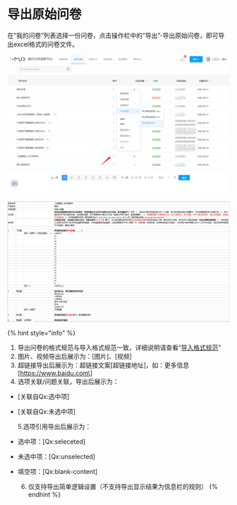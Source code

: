 # 导出原始问卷

在“我的问卷”列表选择一份问卷，点击操作栏中的“导出”-导出原始问卷，即可导出excel格式的问卷文件。

![&#x6211;&#x7684;&#x95EE;&#x5377;-&#x5BFC;&#x51FA;&#x539F;&#x59CB;&#x95EE;&#x5377;](../../.gitbook/assets/image%20%28572%29.png)

![&#x5BFC;&#x51FA;&#x7684;&#x539F;&#x59CB;&#x95EE;&#x5377;](../../.gitbook/assets/image%20%28569%29.png)

{% hint style="info" %}
1. 导出问卷的格式规范与导入格式规范一致，详细说明请查看“[导入格式规范](../wen-juan-bian-ji/fu-gai-dao-ru.md#step-1-zai-excel-bian-ji-wen-juan-nei-rong)”
2. 图片、视频导出后展示为：\[图片\]、\[视频\]
3. 超链接导出后展示为：超链接文案\[超链接地址\]，如：更多信息\[https://www.baidu.com\]
4. 选项关联/问题关联，导出后展示为：

* \[关联自Qx:选中项\] 
* \[关联自Qx:未选中项\]

     5.选项引用导出后展示为：

* 选中项：\[Qx:seleceted\] 
* 未选中项：\[Qx:unselected\] 
* 填空项：\[Qx:blank-content\]

     6. 仅支持导出简单逻辑设置（不支持导出显示结果为信息栏的规则）
{% endhint %}


